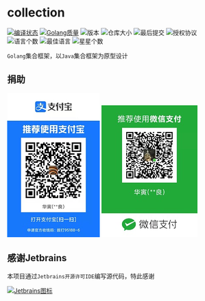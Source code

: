 # collection
[![编译状态](https://github.ruijc.com:20443/api/badges/goexl/collection/status.svg)](https://github.ruijc.com:20443/pangum/pangu)
[![Golang质量](https://goreportcard.com/badge/github.com/goexl/collection)](https://goreportcard.com/report/github.com/pangum/pangu)
![版本](https://img.shields.io/github/go-mod/go-version/goexl/collection)
![仓库大小](https://img.shields.io/github/repo-size/goexl/collection)
![最后提交](https://img.shields.io/github/last-commit/goexl/collection)
![授权协议](https://img.shields.io/github/license/goexl/collection)
![语言个数](https://img.shields.io/github/languages/count/goexl/collection)
![最佳语言](https://img.shields.io/github/languages/top/goexl/collection)
![星星个数](https://img.shields.io/github/stars/goexl/collection?style=social)

`Golang`集合框架，以`Java`集合框架为原型设计

## 捐助

![支持宝](https://github.com/storezhang/donate/raw/master/alipay-small.jpg)
![微信](https://github.com/storezhang/donate/raw/master/weipay-small.jpg)

## 感谢Jetbrains

本项目通过`Jetbrains开源许可IDE`编写源代码，特此感谢

[![Jetbrains图标](https://resources.jetbrains.com/storage/products/company/brand/logos/jb_beam.svg)](https://www.jetbrains.com/?from=pangum/pangu)

